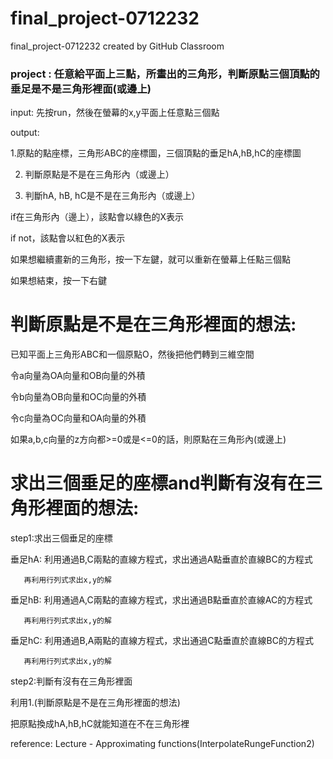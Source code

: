 # final_project-0712232
final_project-0712232 created by GitHub Classroom

### project : 任意給平面上三點，所畫出的三角形，判斷原點三個頂點的垂足是不是三角形裡面(或邊上)

input: 先按run，然後在螢幕的x,y平面上任意點三個點

output:

1.原點的點座標，三角形ABC的座標圖，三個頂點的垂足hA,hB,hC的座標圖

2. 判斷原點是不是在三角形內（或邊上）

3. 判斷hA, hB, hC是不是在三角形內（或邊上）

if在三角形內（邊上），該點會以綠色的X表示

if not，該點會以紅色的X表示


如果想繼續畫新的三角形，按一下左鍵，就可以重新在螢幕上任點三個點

如果想結束，按一下右鍵


# 判斷原點是不是在三角形裡面的想法:

已知平面上三角形ABC和一個原點O，然後把他們轉到三維空間

令a向量為OA向量和OB向量的外積

令b向量為OB向量和OC向量的外積

令c向量為OC向量和OA向量的外積

如果a,b,c向量的z方向都>=0或是<=0的話，則原點在三角形內(或邊上)



# 求出三個垂足的座標and判斷有沒有在三角形裡面的想法:

step1:求出三個垂足的座標

垂足hA: 利用通過B,C兩點的直線方程式，求出通過A點垂直於直線BC的方程式

       再利用行列式求出x,y的解
       
垂足hB: 利用通過A,C兩點的直線方程式，求出通過B點垂直於直線AC的方程式

       再利用行列式求出x,y的解
       
垂足hC: 利用通過B,A兩點的直線方程式，求出通過C點垂直於直線BC的方程式

       再利用行列式求出x,y的解
       
step2:判斷有沒有在三角形裡面

利用1.(判斷原點是不是在三角形裡面的想法)

把原點換成hA,hB,hC就能知道在不在三角形裡

reference: Lecture - Approximating functions(InterpolateRungeFunction2)

